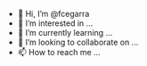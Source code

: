 - 👋 Hi, I’m @fcegarra
- 👀 I’m interested in ...
- 🌱 I’m currently learning ...
- 💞️ I’m looking to collaborate on ...
- 📫 How to reach me ...

<!---
fcegarra/fcegarra is a ✨ special ✨ repository because its `README.md` (this file) appears on your GitHub profile.
You can click the Preview link to take a look at your changes.
--->
